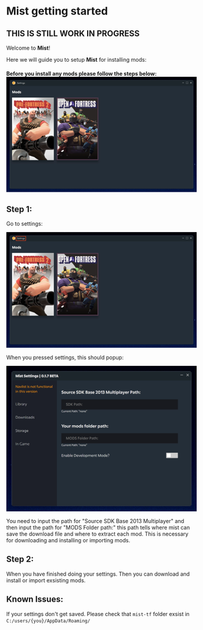 # Mist getting started

## THIS IS STILL WORK IN PROGRESS

Welcome to **Mist**!

Here we will guide you to setup **Mist** for installing mods:

#### Before you install any mods please follow the steps below:![1712569714643](image/README/1712569714643.png)

## Step 1:

Go to settings:

![1712569818848](image/README/1712569818848.png)

When you pressed settings, this should popup:

![1712569860279](image/README/1712569860279.png)

You need to input the path for "Source SDK Base 2013 Multiplayer" and then input the path for "MODS Folder path:" this path tells where mist can save the download file and where to extract each mod. This is necessary for downloading and installing or importing mods.

## Step 2:

When you have finished doing your settings. Then you can download and install or import exsisting mods.


## Known Issues:

If your settings don't get saved. Please check that `mist-tf` folder exsist in `C:/users/{you}/AppData/Roaming/`
